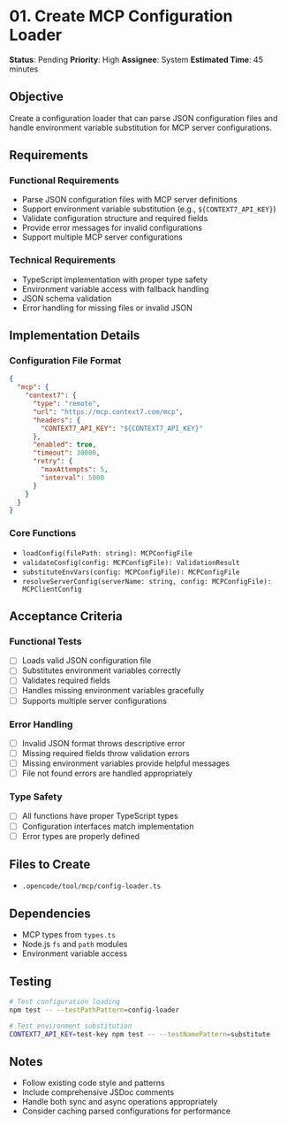 # 01. Create MCP Configuration Loader

**Status**: Pending
**Priority**: High
**Assignee**: System
**Estimated Time**: 45 minutes

## Objective

Create a configuration loader that can parse JSON configuration files and handle environment variable substitution for MCP server configurations.

## Requirements

### Functional Requirements

- Parse JSON configuration files with MCP server definitions
- Support environment variable substitution (e.g., `${CONTEXT7_API_KEY}`)
- Validate configuration structure and required fields
- Provide error messages for invalid configurations
- Support multiple MCP server configurations

### Technical Requirements

- TypeScript implementation with proper type safety
- Environment variable access with fallback handling
- JSON schema validation
- Error handling for missing files or invalid JSON

## Implementation Details

### Configuration File Format

```json
{
  "mcp": {
    "context7": {
      "type": "remote",
      "url": "https://mcp.context7.com/mcp",
      "headers": {
        "CONTEXT7_API_KEY": "${CONTEXT7_API_KEY}"
      },
      "enabled": true,
      "timeout": 30000,
      "retry": {
        "maxAttempts": 5,
        "interval": 5000
      }
    }
  }
}
```

### Core Functions

- `loadConfig(filePath: string): MCPConfigFile`
- `validateConfig(config: MCPConfigFile): ValidationResult`
- `substituteEnvVars(config: MCPConfigFile): MCPConfigFile`
- `resolveServerConfig(serverName: string, config: MCPConfigFile): MCPClientConfig`

## Acceptance Criteria

### Functional Tests

- [ ] Loads valid JSON configuration file
- [ ] Substitutes environment variables correctly
- [ ] Validates required fields
- [ ] Handles missing environment variables gracefully
- [ ] Supports multiple server configurations

### Error Handling

- [ ] Invalid JSON format throws descriptive error
- [ ] Missing required fields throw validation errors
- [ ] Missing environment variables provide helpful messages
- [ ] File not found errors are handled appropriately

### Type Safety

- [ ] All functions have proper TypeScript types
- [ ] Configuration interfaces match implementation
- [ ] Error types are properly defined

## Files to Create

- `.opencode/tool/mcp/config-loader.ts`

## Dependencies

- MCP types from `types.ts`
- Node.js `fs` and `path` modules
- Environment variable access

## Testing

```bash
# Test configuration loading
npm test -- --testPathPattern=config-loader

# Test environment substitution
CONTEXT7_API_KEY=test-key npm test -- --testNamePattern=substitute
```

## Notes

- Follow existing code style and patterns
- Include comprehensive JSDoc comments
- Handle both sync and async operations appropriately
- Consider caching parsed configurations for performance
